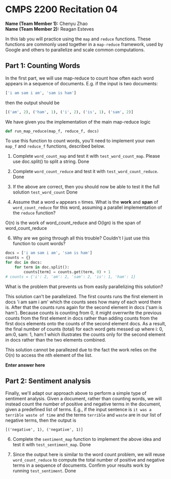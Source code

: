 # CMPS 2200  Recitation 04

**Name (Team Member 1):** Chenyu Zhao   
**Name (Team Member 2):** Reagan Esteves


In this lab you will practice using the `map` and `reduce` functions. These functions are commonly used together in a `map-reduce` framework, used by Google and others to parallelize and scale common computations.


## Part 1: Counting Words

In the first part, we will use map-reduce to count how often each word appears in a sequence of documents. E.g. if the input is two documents:

```python
['i am sam i am', 'sam is ham']
```

then the output should be

```python
[('am', 2), ('ham', 1), ('i', 2), ('is', 1), ('sam', 2)]
```

We have given you the implementation of the main map-reduce logic
```python
def run_map_reduce(map_f, reduce_f, docs)
```

To use this function to count words, you'll need to implement your own `map_f` and `reduce_f` functions, described below.

1. Complete `word_count_map` and test it with `test_word_count_map`. Please use doc.split() to split a string. Done

2. Complete `word_count_reduce` and test it with `test_word_count_reduce`. Done

3. If the above are correct, then you should now be able to test it the full solution `test_word_count` Done

4. Assume that a word `w` appears `n` times. What is the **work** and **span** of `word_count_reduce` for this word, assuming a parallel implementation of the `reduce` function?

O(n) is the work of word_count_reduce
and O(lgn) is the span of word_count_reduce



6. Why are we going through all this trouble? Couldn't I just use this function to count words?

```python
docs = ['i am sam i am', 'sam is ham']
counts = {}
for doc in docs:
    for term in doc.split():
        counts[term] = counts.get(term, 0) + 1
# counts = {'i': 2, 'am': 2, 'sam': 2, 'is': 1, 'ham': 1}
```

What is the problem that prevents us from easily parallelizing this solution?

This solution can't be parallelized. The first counts runs the first element in docs 'i am sam i am' which the counts sees how many of each word there is. After that the counts runs again for the second element in docs ('sam is ham'). Because counts is counting from 0, it might overrwrite the previous counts from the first element in docs rather than adding counts from the first docs elements onto the counts of the second element docs. As a result, the final number of counts (total) for each word gets messed up where i: 0, am:0, sam: 1, ham:1 which illustrates the counts only for the second element in docs rather than the two elements combined.


This solution cannot be parallezed due to the fact the work relies on the O(n) to access the nth element of the list. 

**Enter answer here**


## Part 2: Sentiment analysis

Finally, we'll adapt our approach above to perform a simple type of sentiment analysis. Given a document, rather than counting words, we will instead count the number of positive and negative terms in the document, given a predefined list of terms. E.g., if the input sentence is `it was a terrible waste of time` and the terms `terrible` and `waste` are in our list of negative terms, then the output is

`[('negative', 1), ('negative', 1)]`

6. Complete the `sentiment_map` function to implement the above idea and test it with `test_sentiment_map`. Done

7. Since the output here is similar to the word count problem, we will reuse `word_count_reduce` to compute the total number of positive and negative terms in a sequence of documents. Confirm your results work by running `test_sentiment`. Done
